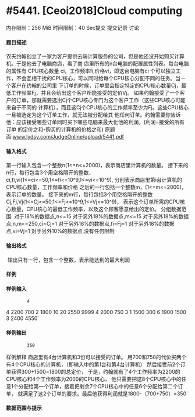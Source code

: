 
# #5441. [Ceoi2018]Cloud computing
内存限制：256 MiB 时间限制：40 Sec提交 提交记录 讨论
#### 题目描述
农夫约翰创立了一家为客户提供云端计算服务的公司，但是他还没开始购买计算机。于是他去了电脑商店，看了商
店里所有的n台电脑的配置属性列表。每台电脑的属性有 CPU核心数量 ci，工作频率fi,价格vi，即这台电脑有ci
个可以独立工作，不会互相干扰的CPU核心，可以同时给每个CPU核心分配不同的任务。当一个客户在约翰的公司里
下订单的时候，订单里会指定特定的CPU核心数量Cj，最低工作频率Fj，并且会给出这个客户所能接受的定价Vj。
如果约翰接受了一个客户的订单，那就需要选出Cj个CPU核心专门为这个客户工作（这些CPU核心可能来自于不同的
计算机），而且这Cj个CPU核心的工作频率至少为Fj。这些CPU核心一旦被选定为这个订单工作，就无法被分配给其
他任何订单。约翰需要你告诉他：应该接受哪些订单同时买下哪些电脑来最大化他的利润。(利润=接受的所有订单
的定价之和-购买的计算机的价格之和)
原题面:www.lydsy.com/JudgeOnline/upload/5441.pdf

#### 输入格式
第一行输入包含一个整数n(1<=n<=2000)，表示商店里计算机的数量。
接下来的n行，每行包含3个用空格隔开的整数，ci,fi,vi(1<=ci<=50,1<=fi<=10^9,1<=vi<=10^9),
分别表示商店里第i台计算机的CPU核心数量，工作频率和价格
之后的一行包括一个整数m，(1<=m<=2000)，表示订单的数量。
接下来的m行，每行包括3个用空格隔开的整数Cj,Fj,Vj(1<=Cj<=50,1<=Fj<=10^9,1<=Vj<=10^9)，
表示这个订单所需的CPU核心数量，CPU核心的最低工作频率，以及这个顾客愿意给出的定价。
分组数据范围:
对于18%的数据点,n<=15
对于另外18%的数据点,m<=15
对于另外18%的数据点,n,m<=250,ci=Cj=1
对于另外18%的数据点,fi=Fj=1
对于另外18%的数据点,vi=Vj=1
对于另外10%的数据点,没有任何限制

#### 输出格式
 输出只有一行，包含一个整数，表示能达到的最大利润

#### 样例

#### 样例输入

			4
4 2200 700
2 1800 10
20 2550 9999
4 2000 750
3
1 1500 300
6 1900 1500
3 2400 4550`
#### 样例输出

			350

样例解释
商店里有4台计算机和3份可以接受的订单。
用700和750的代价买两个有4个CPU核心的计算机，（即输入中的第1台和第4台计算机）
然后接受前2个订单获得300+1500=1800的总定价，
于是，约翰就有了4个工作频率为2200的CPU核心和4个工作频率为2000的CPU核心，
他只需要把这8个CPU核心中的任意1个分配给第一个订单，接着把剩余7个CPU核心中的任意6个分配给第二个订单，
就满足了这2个订单的要求。最后他获得利润就是1800-（700+750）=350`
#### 数据范围与提示

